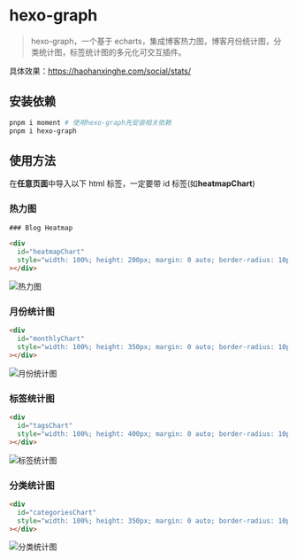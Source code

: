 # hexo-graph

> hexo-graph，一个基于 echarts，集成博客热力图，博客月份统计图，分类统计图，标签统计图的多元化可交互插件。

具体效果：https://haohanxinghe.com/social/stats/

## 安装依赖

```bash
pnpm i moment # 使用hexo-graph先安装相关依赖
pnpm i hexo-graph
```

## 使用方法

在**任意页面**中导入以下 html 标签，一定要带 id 标签(如**heatmapChart**)

### 热力图

```html
### Blog Heatmap

<div
  id="heatmapChart"
  style="width: 100%; height: 200px; margin: 0 auto; border-radius: 10px; padding: 10px; background-color: #ffffff; box-shadow: 0 2px 10px rgba(0, 0, 0, 0.1);"
></div>
```

![热力图](https://image.codepzj.cn/image/202412022134428.png)

### 月份统计图

```html
<div
  id="monthlyChart"
  style="width: 100%; height: 350px; margin: 0 auto; border-radius: 10px; padding: 10px; background-color: #ffffff; box-shadow: 0 2px 10px rgba(0, 0, 0, 0.1);"
></div>
```

![月份统计图](https://image.codepzj.cn/image/202412022135436.png)

### 标签统计图

```html
<div
  id="tagsChart"
  style="width: 100%; height: 400px; margin: 0 auto; border-radius: 10px; padding: 10px; background-color: #ffffff; box-shadow: 0 2px 10px rgba(0, 0, 0, 0.1);"
></div>
```

![标签统计图](https://image.codepzj.cn/image/202412022136846.png)

### 分类统计图

```html
<div
  id="categoriesChart"
  style="width: 100%; height: 350px; margin: 0 auto; border-radius: 10px; padding: 10px; background-color: #ffffff; box-shadow: 0 2px 10px rgba(0, 0, 0, 0.1);"
></div>
```

![分类统计图](https://image.codepzj.cn/image/202412022137058.png)

